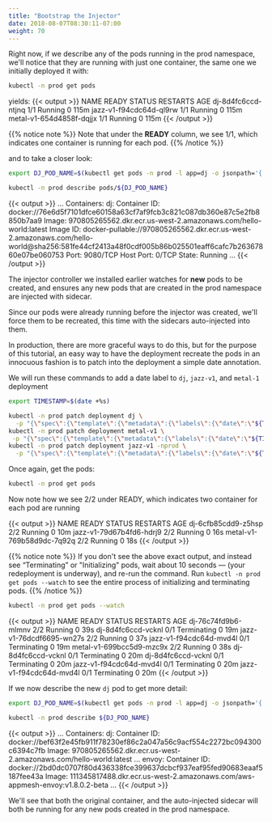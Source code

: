 ```yaml
---
title: "Bootstrap the Injector"
date: 2018-08-07T08:30:11-07:00
weight: 70
---
```


Right now, if we describe any of the pods running in the prod namespace, we'll notice that they are running with just one container, the same one we initially deployed it with:

```bash
kubectl -n prod get pods
```

yields:
{{< output >}}
NAME                       READY   STATUS    RESTARTS   AGE
dj-8d4fc6ccd-ntjnq         1/1     Running   0          115m
jazz-v1-f94cdc64d-ql9rw    1/1     Running   0          115m
metal-v1-654d4858f-dqjjx   1/1     Running   0          115m
{{< /output >}}

{{% notice note %}}
Note that under the **READY** column, we see 1/1, which indicates one container is running for each pod.
{{% /notice %}}

and to take a closer look:

```bash
export DJ_POD_NAME=$(kubectl get pods -n prod -l app=dj -o jsonpath='{.items[].metadata.name}')

kubectl -n prod describe pods/${DJ_POD_NAME}
```

{{< output >}}
...
Containers:
  dj:
    Container ID:   docker://76e6d5f7101dfce60158a63cf7af9fcb3c821c087db360e87c5e2fb8850b7aa9
    Image:          970805265562.dkr.ecr.us-west-2.amazonaws.com/hello-world:latest
    Image ID:       docker-pullable://970805265562.dkr.ecr.us-west-2.amazonaws.com/hello-world@sha256:581fe44cf2413a48f0cdf005b86b025501eaff6cafc7b26367860e07be060753
    Port:           9080/TCP
    Host Port:      0/TCP
    State:          Running
...
{{< /output >}}

The injector controller we installed earlier watches for **new** pods to be created, and ensures any new pods that are created in the prod namespace are injected with sidecar.

Since our pods were already running before the injector was created, we'll force them to be recreated, this time with the sidecars auto-injected into them.

In production, there are more graceful ways to do this, but for the purpose of this tutorial, an easy way to have the deployment recreate the pods in an innocuous fashion is to patch into the deployment a simple date annotation.

We will run these commands to add a date label to `dj`, `jazz-v1`, and `metal-1` deployment

```bash
export TIMESTAMP=$(date +%s)

kubectl -n prod patch deployment dj \
  -p "{\"spec\":{\"template\":{\"metadata\":{\"labels\":{\"date\":\"${TIMESTAMP}\"}}}}}"
kubectl -n prod patch deployment metal-v1 \
 -p "{\"spec\":{\"template\":{\"metadata\":{\"labels\":{\"date\":\"${TIMESTAMP}\"}}}}}"
kubectl -n prod patch deployment jazz-v1 -nprod \
  -p "{\"spec\":{\"template\":{\"metadata\":{\"labels\":{\"date\":\"${TIMESTAMP}\"}}}}}"
```

Once again, get the pods:

```bash
kubectl -n prod get pods
```

Now note how we see 2/2 under READY, which indicates two container for each pod are running

{{< output >}}
NAME                        READY   STATUS    RESTARTS   AGE
dj-6cfb85cdd9-z5hsp         2/2     Running   0          10m
jazz-v1-79d67b4fd6-hdrj9    2/2     Running   0          16s
metal-v1-769b58d9dc-7q92q   2/2     Running   0          18s
{{< /output >}}

{{% notice note %}}
If you don't see the above exact output, and instead see “Terminating” or "Initializing" pods, wait about 10 seconds — (your redeployment is underway), and re-run the command. Run `kubectl -n prod get pods --watch` to see the entire process of initializing and terminating pods.
{{% /notice %}}

```bash
kubectl -n prod get pods --watch
```

{{< output >}}
NAME                       READY   STATUS        RESTARTS   AGE
dj-76c74fd9b6-mlmnv        2/2     Running       0          39s
dj-8d4fc6ccd-vcknl         0/1     Terminating   0          19m
jazz-v1-76dcdf6695-wn27s   2/2     Running       0          37s
jazz-v1-f94cdc64d-mvd4l    0/1     Terminating   0          19m
metal-v1-699bcc5d9-mzc9x   2/2     Running       0          38s
dj-8d4fc6ccd-vcknl   0/1   Terminating   0     20m
dj-8d4fc6ccd-vcknl   0/1   Terminating   0     20m
jazz-v1-f94cdc64d-mvd4l   0/1   Terminating   0     20m
jazz-v1-f94cdc64d-mvd4l   0/1   Terminating   0     20m
{{< /output >}}

If we now describe the new `dj` pod to get more detail:

```bash
export DJ_POD_NAME=$(kubectl get pods -n prod -l app=dj -o jsonpath='{.items[].metadata.name}')

kubectl -n prod describe ${DJ_POD_NAME}
```

{{< output >}}
...
Containers:
  dj:
    Container ID:   docker://bef63f2e45fb911f78230ef86c2a047a56c9acf554c2272bc094300c6394c7fb
    Image:          970805265562.dkr.ecr.us-west-2.amazonaws.com/hello-world:latest
    ...
  envoy:
    Container ID:   docker://2bd0dc0707f80d436338fce399637dcbcf937eaf95fed90683eaaf5187fee43a
    Image:          111345817488.dkr.ecr.us-west-2.amazonaws.com/aws-appmesh-envoy:v1.8.0.2-beta
    ...
{{< /output >}}

We'll see that both the original container, and the auto-injected sidecar will both be running for any new pods created in the prod namespace.
